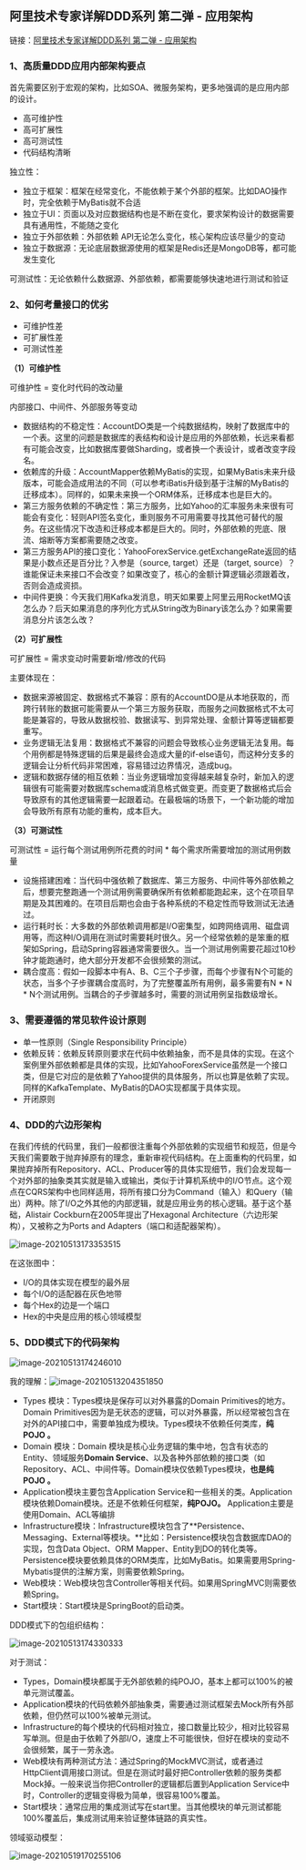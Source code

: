 ## 阿里技术专家详解DDD系列 第二弹 - 应用架构

链接：<a href="https://mp.weixin.qq.com/s?__biz=MzAxNDEwNjk5OQ%3D%3D&chksm=83953cc4b4e2b5d2bd4426e0d2103f2e95715b682f3b7ff333dbb123eaa79d3e5ad24f64beac&idx=1&mid=2650404060&scene=21&sn=cacf40d19528f6c2d9fd165151d6e8b4#wechat_redirect">阿里技术专家详解DDD系列 第二弹 - 应用架构</a>



### 1、高质量DDD应用内部架构要点

首先需要区别于宏观的架构，比如SOA、微服务架构，更多地强调的是应用内部的设计。

* 高可维护性
* 高可扩展性
* 高可测试性
* 代码结构清晰

独立性：

* 独立于框架：框架在经常变化，不能依赖于某个外部的框架。比如DAO操作时，完全依赖于MyBatis就不合适
* 独立于UI：页面以及对应数据结构也是不断在变化，要求架构设计的数据需要具有通用性，不能随之变化
* 独立于外部依赖：外部依赖 API无论怎么变化，核心架构应该尽量少的变动
* 独立于数据源：无论底层数据源使用的框架是Redis还是MongoDB等，都可能发生变化

可测试性：无论依赖什么数据源、外部依赖，都需要能够快速地进行测试和验证



### 2、如何考量接口的优劣

* 可维护性差
* 可扩展性差
* 可测试性差

**（1）可维护性**

可维护性 = 变化时代码的改动量

内部接口、中间件、外部服务等变动

- 数据结构的不稳定性：AccountDO类是一个纯数据结构，映射了数据库中的一个表。这里的问题是数据库的表结构和设计是应用的外部依赖，长远来看都有可能会改变，比如数据库要做Sharding，或者换一个表设计，或者改变字段名。
- 依赖库的升级：AccountMapper依赖MyBatis的实现，如果MyBatis未来升级版本，可能会造成用法的不同（可以参考iBatis升级到基于注解的MyBatis的迁移成本）。同样的，如果未来换一个ORM体系，迁移成本也是巨大的。
- 第三方服务依赖的不确定性：第三方服务，比如Yahoo的汇率服务未来很有可能会有变化：轻则API签名变化，重则服务不可用需要寻找其他可替代的服务。在这些情况下改造和迁移成本都是巨大的。同时，外部依赖的兜底、限流、熔断等方案都需要随之改变。
- 第三方服务API的接口变化：YahooForexService.getExchangeRate返回的结果是小数点还是百分比？入参是（source, target）还是（target, source）？谁能保证未来接口不会改变？如果改变了，核心的金额计算逻辑必须跟着改，否则会造成资损。
- 中间件更换：今天我们用Kafka发消息，明天如果要上阿里云用RocketMQ该怎么办？后天如果消息的序列化方式从String改为Binary该怎么办？如果需要消息分片该怎么改？



**（2）可扩展性**

可扩展性 = 需求变动时需要新增/修改的代码

主要体现在：

- 数据来源被固定、数据格式不兼容：原有的AccountDO是从本地获取的，而跨行转账的数据可能需要从一个第三方服务获取，而服务之间数据格式不太可能是兼容的，导致从数据校验、数据读写、到异常处理、金额计算等逻辑都要重写。
- 业务逻辑无法复用：数据格式不兼容的问题会导致核心业务逻辑无法复用。每个用例都是特殊逻辑的后果是最终会造成大量的if-else语句，而这种分支多的逻辑会让分析代码非常困难，容易错过边界情况，造成bug。
- 逻辑和数据存储的相互依赖：当业务逻辑增加变得越来越复杂时，新加入的逻辑很有可能需要对数据库schema或消息格式做变更。而变更了数据格式后会导致原有的其他逻辑需要一起跟着动。在最极端的场景下，一个新功能的增加会导致所有原有功能的重构，成本巨大。



**（3）可测试性**

可测试性 = 运行每个测试用例所花费的时间 * 每个需求所需要增加的测试用例数量

- 设施搭建困难：当代码中强依赖了数据库、第三方服务、中间件等外部依赖之后，想要完整跑通一个测试用例需要确保所有依赖都能跑起来，这个在项目早期是及其困难的。在项目后期也会由于各种系统的不稳定性而导致测试无法通过。
- 运行耗时长：大多数的外部依赖调用都是I/O密集型，如跨网络调用、磁盘调用等，而这种I/O调用在测试时需要耗时很久。另一个经常依赖的是笨重的框架如Spring，启动Spring容器通常需要很久。当一个测试用例需要花超过10秒钟才能跑通时，绝大部分开发都不会很频繁的测试。
- 耦合度高：假如一段脚本中有A、B、C三个子步骤，而每个步骤有N个可能的状态，当多个子步骤耦合度高时，为了完整覆盖所有用例，最多需要有N * N * N个测试用例。当耦合的子步骤越多时，需要的测试用例呈指数级增长。



### 3、需要遵循的常见软件设计原则

* 单一性原则（Single Responsibility Principle）
* 依赖反转：依赖反转原则要求在代码中依赖抽象，而不是具体的实现。在这个案例里外部依赖都是具体的实现，比如YahooForexService虽然是一个接口类，但是它对应的是依赖了Yahoo提供的具体服务，所以也算是依赖了实现。同样的KafkaTemplate、MyBatis的DAO实现都属于具体实现。
* 开闭原则



### 4、DDD的六边形架构

在我们传统的代码里，我们一般都很注重每个外部依赖的实现细节和规范，但是今天我们需要敢于抛弃掉原有的理念，重新审视代码结构。在上面重构的代码里，如果抛弃掉所有Repository、ACL、Producer等的具体实现细节，我们会发现每一个对外部的抽象类其实就是输入或输出，类似于计算机系统中的I/O节点。这个观点在CQRS架构中也同样适用，将所有接口分为Command（输入）和Query（输出）两种。除了I/O之外其他的内部逻辑，就是应用业务的核心逻辑。基于这个基础，Alistair Cockburn在2005年提出了Hexagonal Architecture（六边形架构），又被称之为Ports and Adapters（端口和适配器架构）。

<img src="https://wgs-markdown-pic.oss-cn-hangzhou.aliyuncs.com/img/DDD%E5%85%AD%E8%BE%B9%E5%BD%A2%E6%9E%B6%E6%9E%84.png" alt="image-20210513173353515"/>

在这张图中：

- I/O的具体实现在模型的最外层
- 每个I/O的适配器在灰色地带
- 每个Hex的边是一个端口
- Hex的中央是应用的核心领域模型



### 5、DDD模式下的代码架构

<img src="https://wgs-markdown-pic.oss-cn-hangzhou.aliyuncs.com/img/DDD%E4%BB%A3%E7%A0%81%E6%9E%B6%E6%9E%84.png" alt="image-20210513174246010"/>

我的理解：<img src="https://wgs-markdown-pic.oss-cn-hangzhou.aliyuncs.com/img/DDD%E9%A1%B9%E7%9B%AE%E6%9E%B6%E6%9E%84%E7%90%86%E8%A7%A3.png" alt="image-20210513204351850" />

* Types 模块：Types模块是保存可以对外暴露的Domain Primitives的地方。Domain Primitives因为是无状态的逻辑，可以对外暴露，所以经常被包含在对外的API接口中，需要单独成为模块。Types模块不依赖任何类库，**纯 POJO 。**
* Domain 模块：Domain 模块是核心业务逻辑的集中地，包含有状态的Entity、领域服务**Domain Service**、以及各种外部依赖的接口类（如Repository、ACL、中间件等。Domain模块仅依赖Types模块，**也是纯 POJO 。**
* Application模块主要包含Application Service和一些相关的类。Application模块依赖Domain模块。还是不依赖任何框架，**纯POJO。** Application主要是使用Domain、ACL等编排
* Infrastructure模块：Infrastructure模块包含了**Persistence、Messaging、External等模块。**比如：Persistence模块包含数据库DAO的实现，包含Data Object、ORM Mapper、Entity到DO的转化类等。Persistence模块要依赖具体的ORM类库，比如MyBatis。如果需要用Spring-Mybatis提供的注解方案，则需要依赖Spring。
* Web模块：Web模块包含Controller等相关代码。如果用SpringMVC则需要依赖Spring。
* Start模块：Start模块是SpringBoot的启动类。



DDD模式下的包组织结构：

<img src="https://wgs-markdown-pic.oss-cn-hangzhou.aliyuncs.com/img/DDD%E9%A1%B9%E7%9B%AE%E5%8C%85%E7%BB%84%E7%BB%87%E7%BB%93%E6%9E%84.png" alt="image-20210513174330333" />



对于测试：

* Types，Domain模块都属于无外部依赖的纯POJO，基本上都可以100%的被单元测试覆盖。
* Application模块的代码依赖外部抽象类，需要通过测试框架去Mock所有外部依赖，但仍然可以100%被单元测试。
* Infrastructure的每个模块的代码相对独立，接口数量比较少，相对比较容易写单测。但是由于依赖了外部I/O，速度上不可能很快，但好在模块的变动不会很频繁，属于一劳永逸。
* Web模块有两种测试方法：通过Spring的MockMVC测试，或者通过HttpClient调用接口测试。但是在测试时最好把Controller依赖的服务类都Mock掉。一般来说当你把Controller的逻辑都后置到Application Service中时，Controller的逻辑变得极为简单，很容易100%覆盖。
* Start模块：通常应用的集成测试写在start里。当其他模块的单元测试都能100%覆盖后，集成测试用来验证整体链路的真实性。





领域驱动模型：

<img src="https://wgs-markdown-pic.oss-cn-hangzhou.aliyuncs.com/img/%E9%A2%86%E5%9F%9F%E9%A9%B1%E5%8A%A8%E7%BC%96%E6%8E%92.png" alt="image-20210519170255106"/>





